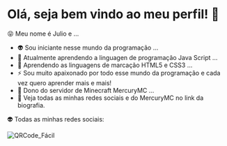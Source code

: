 <!-- ### Hi There! 👋
-->
<!--
**mazarottoo/mazarottoo** is a ✨ _special_ ✨ repository because its `README.md` (this file) appears on your GitHub profile.

Here are some ideas to get you started:

- 🔭 I’m currently working on ...
- 🌱 I’m currently learning ...
- 👯 I’m looking to collaborate on ...
- 🤔 I’m looking for help with ...
- 💬 Ask me about ...
- 📫 How to reach me: ...
- 😄 Pronouns: ...
- ⚡ Fun fact: ...
-->

# Olá, seja bem vindo ao meu perfil! 👋

😝 Meu nome é Julio e ...

- 👽 Sou iniciante nesse mundo da programação ...
- 🧐 Atualmente aprendendo a linguagen de programação Java Script ...
- 🤖 Aprendendo as linguagens de marcação HTML5 e CSS3 ...
- ⚡ Sou muito apaixonado por todo esse mundo da programação e cada vez quero aprender mais e mais!
- 🤑 Dono do servidor de Minecraft MercuryMC ...
- 🤗 Veja todas as minhas redes sociais e do MercuryMC no link da biografia.

👽 Todas as minhas redes sociais:

![QRCode_Fácil](https://user-images.githubusercontent.com/31974724/120039587-90063100-bfdb-11eb-813f-7e9c48bbe9e7.png)
